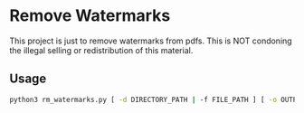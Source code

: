# Remove Watermarks
This project is just to remove watermarks from pdfs. This is NOT condoning the illegal selling or redistribution of this material.

## Usage
```bash
python3 rm_watermarks.py [ -d DIRECTORY_PATH | -f FILE_PATH ] [ -o OUTPUT_DIR ] -p PASSWORD
```
